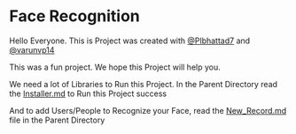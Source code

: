 # Face Recognition

Hello Everyone. This is Project was created with [@Plbhattad7](https://github.com/plbhattad7) and [@varunvp14](https://github.com/varunvp14)
 
This was a fun project. We hope this Project will help you.

We need a lot of Libraries to Run this Project. In the Parent Directory read the [Installer.md](/Installer.md) to Run this Project success

And to add Users/People to Recognize your Face, read the [New_Record.md](/New_Record.md) file in the Parent Directory